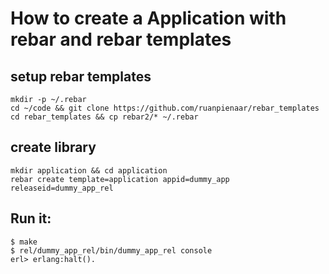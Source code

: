 # How to create a Application with rebar and rebar templates

## setup rebar templates
```
mkdir -p ~/.rebar
cd ~/code && git clone https://github.com/ruanpienaar/rebar_templates
cd rebar_templates && cp rebar2/* ~/.rebar
```

## create library
```
mkdir application && cd application
rebar create template=application appid=dummy_app releaseid=dummy_app_rel
```

## Run it:
```
$ make
$ rel/dummy_app_rel/bin/dummy_app_rel console
erl> erlang:halt().
```